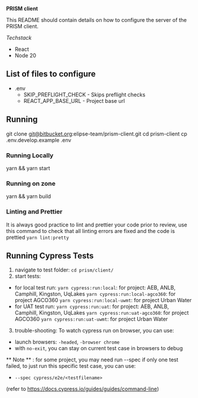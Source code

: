 **PRISM client**

This README should contain details on how to configure the server of the PRISM client.

_Techstack_

- React
- Node 20

## List of files to configure

- .env
  - SKIP_PREFLIGHT_CHECK - Skips preflight checks
  - REACT_APP_BASE_URL - Project base url

## Running

git clone git@bitbucket.org:elipse-team/prism-client.git
cd prism-client
cp .env.develop.example .env

### Running Locally

yarn && yarn start

### Running on zone

yarn && yarn build

### Linting and Prettier

It is always good practice to lint and prettier your code prior to review,
use this command to check that all linting errors are fixed and the code
is prettied
`yarn lint:pretty`

## Running Cypress Tests

1. navigate to test folder: `cd prism/client/`
2. start tests:

- for local test run:
  `yarn cypress:run:local`: for project: AEB, ANLB, Camphill, Kingston, UqLakes
  `yarn cypress:run:local-agco360`: for project AGCO360
  `yarn cypress:run:local-uwmt`: for project Urban Water
- for UAT test run:
  `yarn cypress:run:uat`: for project: AEB, ANLB, Camphill, Kingston, UqLakes
  `yarn cypress:run:uat-agco360`: for project AGCO360
  `yarn cypress:run:uat-uwmt`: for project Urban Water

3. trouble-shooting:
   To watch cypress run on browser, you can use:

- launch browsers: `-headed`, `-browser chrome`
- with `no-exit`, you can stay on current test case in browsers to debug

** Note ** : for some project, you may need run --spec if only one test failed, to just run this specific test case, you can use:

- `--spec cypress/e2e/<testfilename>`

(refer to https://docs.cypress.io/guides/guides/command-line)
